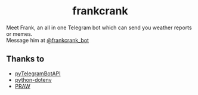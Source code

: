 <h1 align=middle> frankcrank </h1>

Meet Frank, an all in one Telegram bot which can send you weather reports or memes.<br>
Message him at [@frankcrank_bot](https://t.me/frankcrank_bot)

## Thanks to
 - [pyTelegramBotAPI](https://github.com/eternnoir/pyTelegramBotAPI) 
 - [python-dotenv](https://github.com/theskumar/python-dotenv)
 - [PRAW](https://github.com/praw-dev/praw)
